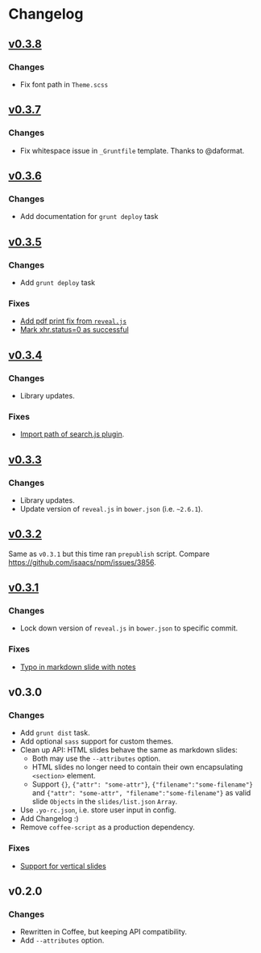 # Changelog
## [v0.3.8](https://github.com/slara/generator-reveal/compare/v0.3.7...v0.3.8)
### Changes
 - Fix font path in `Theme.scss`

## [v0.3.7](https://github.com/slara/generator-reveal/compare/v0.3.6...v0.3.7)
### Changes
 - Fix whitespace issue in `_Gruntfile` template. Thanks to @daformat.

## [v0.3.6](https://github.com/slara/generator-reveal/compare/v0.3.5...v0.3.6)
### Changes
 - Add documentation for `grunt deploy` task

## [v0.3.5](https://github.com/slara/generator-reveal/compare/v0.3.4...v0.3.5)
### Changes
 - Add `grunt deploy` task

### Fixes
 - [Add pdf print fix from `reveal.js`](https://github.com/slara/generator-reveal/pull/40)
 - [Mark xhr.status=0 as successful](https://github.com/slara/generator-reveal/pull/36)

## [v0.3.4](https://github.com/slara/generator-reveal/compare/v0.3.3...v0.3.4)
### Changes
 - Library updates.

### Fixes
 - [Import path of search.js plugin](https://github.com/slara/generator-reveal/pull/34).


## [v0.3.3](https://github.com/slara/generator-reveal/compare/v0.3.1...v0.3.3)
### Changes
 - Library updates.
 - Update version of `reveal.js` in `bower.json` (i.e. `~2.6.1`).

## [v0.3.2](https://github.com/slara/generator-reveal/compare/v0.3.0...v0.3.1)
Same as `v0.3.1` but this time ran `prepublish` script. Compare https://github.com/isaacs/npm/issues/3856.

## [v0.3.1](https://github.com/slara/generator-reveal/compare/v0.3.0...v0.3.1)
### Changes
- Lock down version of `reveal.js` in `bower.json` to specific commit.

### Fixes
- [Typo in markdown slide with notes](https://github.com/slara/generator-reveal/issues/28)

## v0.3.0
### Changes
- Add `grunt dist` task.
- Add optional `sass` support for custom themes.
- Clean up API: HTML slides behave the same as markdown slides:
    * Both may use the `--attributes` option.
    * HTML slides no longer need to contain their own encapsulating `<section>` element.
    * Support `{}`, `{"attr": "some-attr"}`, `{"filename":"some-filename"}` and `{"attr": "some-attr", "filename":"some-filename"}` as valid slide `Objects` in the `slides/list.json` `Array`.
- Use `.yo-rc.json`, i.e. store user input in config.
- Add Changelog :)
- Remove `coffee-script` as a production dependency.

### Fixes
- [Support for vertical slides](https://github.com/slara/generator-reveal/pull/27)

## v0.2.0
### Changes
- Rewritten in Coffee, but keeping API compatibility.
- Add `--attributes` option.
